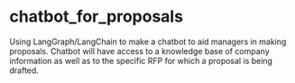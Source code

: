 # chatbot_for_proposals
Using LangGraph/LangChain to make a chatbot to aid managers in making proposals. Chatbot will have access to a knowledge base of company information as well as to the specific RFP for which a proposal is being drafted.
